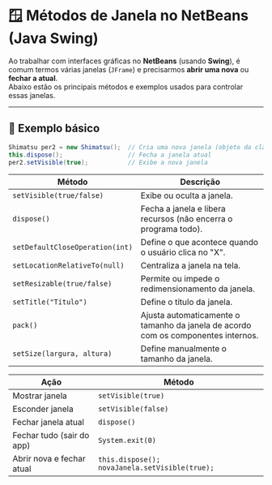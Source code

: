 # 🪟 Métodos de Janela no NetBeans (Java Swing)

Ao trabalhar com interfaces gráficas no **NetBeans** (usando **Swing**), é comum termos várias janelas (`JFrame`) e precisarmos **abrir uma nova** ou **fechar a atual**.  
Abaixo estão os principais métodos e exemplos usados para controlar essas janelas.

---

## 🔹 Exemplo básico

```java
Shimatsu per2 = new Shimatsu();  // Cria uma nova janela (objeto da classe Shimatsu)
this.dispose();                  // Fecha a janela atual
per2.setVisible(true);           // Exibe a nova janela
```

| Método                          | Descrição                                                                         |
| ------------------------------- | --------------------------------------------------------------------------------- |
| `setVisible(true/false)`        | Exibe ou oculta a janela.                                                         |
| `dispose()`                     | Fecha a janela e libera recursos (não encerra o programa todo).                   |
| `setDefaultCloseOperation(int)` | Define o que acontece quando o usuário clica no "X".                              |
| `setLocationRelativeTo(null)`   | Centraliza a janela na tela.                                                      |
| `setResizable(true/false)`      | Permite ou impede o redimensionamento da janela.                                  |
| `setTitle("Título")`            | Define o título da janela.                                                        |
| `pack()`                        | Ajusta automaticamente o tamanho da janela de acordo com os componentes internos. |
| `setSize(largura, altura)`      | Define manualmente o tamanho da janela.                                           |

| Ação                      | Método                                         |
| ------------------------- | ---------------------------------------------- |
| Mostrar janela            | `setVisible(true)`                             |
| Esconder janela           | `setVisible(false)`                            |
| Fechar janela atual       | `dispose()`                                    |
| Fechar tudo (sair do app) | `System.exit(0)`                               |
| Abrir nova e fechar atual | `this.dispose(); novaJanela.setVisible(true);` |
